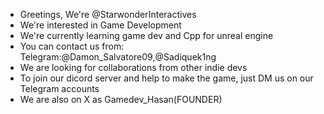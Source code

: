 - Greetings, We're @StarwonderInteractives
- We're interested in Game Development
- We're currently learning  game dev and Cpp for unreal engine
- You can contact us from:
  Telegram:@Damon_Salvatore09,@Sadiquek1ng
- We are looking for collaborations from other indie devs                                  
- To join our dicord server and help to make the game, just DM us on our Telegram accounts
- We are also on X as Gamedev_Hasan(FOUNDER)
